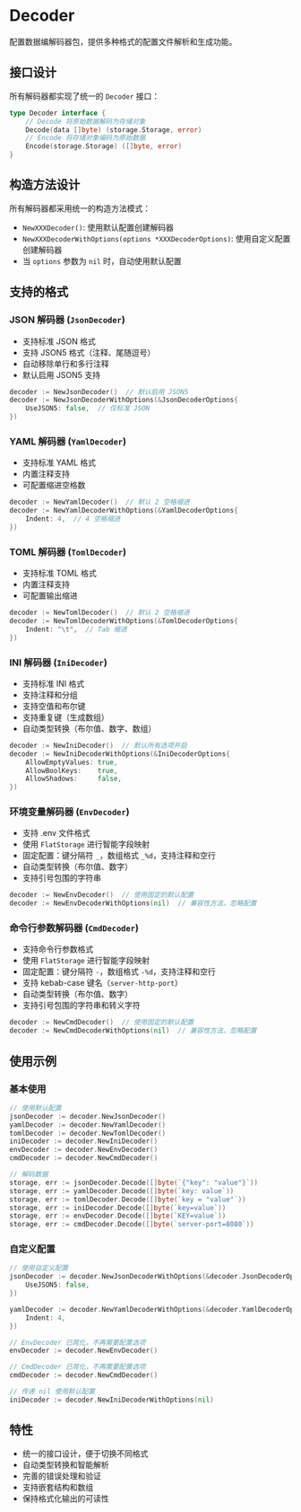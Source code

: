# Decoder

配置数据编解码器包，提供多种格式的配置文件解析和生成功能。

## 接口设计

所有解码器都实现了统一的 `Decoder` 接口：

```go
type Decoder interface {
    // Decode 将原始数据解码为存储对象
    Decode(data []byte) (storage.Storage, error)
    // Encode 将存储对象编码为原始数据
    Encode(storage.Storage) ([]byte, error)
}
```

## 构造方法设计

所有解码器都采用统一的构造方法模式：

- `NewXXXDecoder()`: 使用默认配置创建解码器
- `NewXXXDecoderWithOptions(options *XXXDecoderOptions)`: 使用自定义配置创建解码器
- 当 `options` 参数为 `nil` 时，自动使用默认配置

## 支持的格式

### JSON 解码器 (`JsonDecoder`)
- 支持标准 JSON 格式
- 支持 JSON5 格式（注释、尾随逗号）
- 自动移除单行和多行注释
- 默认启用 JSON5 支持

```go
decoder := NewJsonDecoder()  // 默认启用 JSON5
decoder := NewJsonDecoderWithOptions(&JsonDecoderOptions{
    UseJSON5: false,  // 仅标准 JSON
})
```

### YAML 解码器 (`YamlDecoder`)
- 支持标准 YAML 格式
- 内置注释支持
- 可配置缩进空格数

```go
decoder := NewYamlDecoder()  // 默认 2 空格缩进
decoder := NewYamlDecoderWithOptions(&YamlDecoderOptions{
    Indent: 4,  // 4 空格缩进
})
```

### TOML 解码器 (`TomlDecoder`)
- 支持标准 TOML 格式
- 内置注释支持
- 可配置输出缩进

```go
decoder := NewTomlDecoder()  // 默认 2 空格缩进
decoder := NewTomlDecoderWithOptions(&TomlDecoderOptions{
    Indent: "\t",  // Tab 缩进
})
```

### INI 解码器 (`IniDecoder`)
- 支持标准 INI 格式
- 支持注释和分组
- 支持空值和布尔键
- 支持重复键（生成数组）
- 自动类型转换（布尔值、数字、数组）

```go
decoder := NewIniDecoder()  // 默认所有选项开启
decoder := NewIniDecoderWithOptions(&IniDecoderOptions{
    AllowEmptyValues: true,
    AllowBoolKeys:    true,
    AllowShadows:     false,
})
```

### 环境变量解码器 (`EnvDecoder`)
- 支持 .env 文件格式
- 使用 `FlatStorage` 进行智能字段映射
- 固定配置：键分隔符 `_`，数组格式 `_%d`，支持注释和空行
- 自动类型转换（布尔值、数字）
- 支持引号包围的字符串

```go
decoder := NewEnvDecoder()  // 使用固定的默认配置
decoder := NewEnvDecoderWithOptions(nil)  // 兼容性方法，忽略配置
```

### 命令行参数解码器 (`CmdDecoder`)
- 支持命令行参数格式
- 使用 `FlatStorage` 进行智能字段映射
- 固定配置：键分隔符 `-`，数组格式 `-%d`，支持注释和空行
- 支持 kebab-case 键名（`server-http-port`）
- 自动类型转换（布尔值、数字）
- 支持引号包围的字符串和转义字符

```go
decoder := NewCmdDecoder()  // 使用固定的默认配置
decoder := NewCmdDecoderWithOptions(nil)  // 兼容性方法，忽略配置
```

## 使用示例

### 基本使用

```go
// 使用默认配置
jsonDecoder := decoder.NewJsonDecoder()
yamlDecoder := decoder.NewYamlDecoder()
tomlDecoder := decoder.NewTomlDecoder()
iniDecoder := decoder.NewIniDecoder()
envDecoder := decoder.NewEnvDecoder()
cmdDecoder := decoder.NewCmdDecoder()

// 解码数据
storage, err := jsonDecoder.Decode([]byte(`{"key": "value"}`))
storage, err := yamlDecoder.Decode([]byte(`key: value`))
storage, err := tomlDecoder.Decode([]byte(`key = "value"`))
storage, err := iniDecoder.Decode([]byte(`key=value`))
storage, err := envDecoder.Decode([]byte(`KEY=value`))
storage, err := cmdDecoder.Decode([]byte(`server-port=8080`))
```

### 自定义配置

```go
// 使用自定义配置
jsonDecoder := decoder.NewJsonDecoderWithOptions(&decoder.JsonDecoderOptions{
    UseJSON5: false,
})

yamlDecoder := decoder.NewYamlDecoderWithOptions(&decoder.YamlDecoderOptions{
    Indent: 4,
})

// EnvDecoder 已简化，不再需要配置选项
envDecoder := decoder.NewEnvDecoder()

// CmdDecoder 已简化，不再需要配置选项
cmdDecoder := decoder.NewCmdDecoder()

// 传递 nil 使用默认配置
iniDecoder := decoder.NewIniDecoderWithOptions(nil)
```

## 特性

- 统一的接口设计，便于切换不同格式
- 自动类型转换和智能解析
- 完善的错误处理和验证
- 支持嵌套结构和数组
- 保持格式化输出的可读性